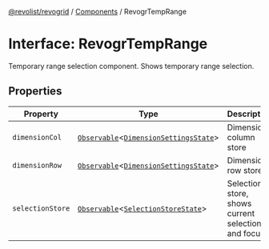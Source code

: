 [@revolist/revogrid](README.md) / [Components](Namespace.Components.md) / RevogrTempRange

# Interface: RevogrTempRange

Temporary range selection component. Shows temporary range selection.

## Properties

| Property | Type | Description | Defined in |
| ------ | ------ | ------ | ------ |
| `dimensionCol` | [`Observable`](TypeAlias.Observable.md)\<[`DimensionSettingsState`](Interface.DimensionSettingsState.md)\> | Dimension column store | [src/components.d.ts:690](https://github.com/revolist/revogrid/blob/029346d93426056ab8f85e88430904164676d501/src/components.d.ts#L690) |
| `dimensionRow` | [`Observable`](TypeAlias.Observable.md)\<[`DimensionSettingsState`](Interface.DimensionSettingsState.md)\> | Dimension row store | [src/components.d.ts:694](https://github.com/revolist/revogrid/blob/029346d93426056ab8f85e88430904164676d501/src/components.d.ts#L694) |
| `selectionStore` | [`Observable`](TypeAlias.Observable.md)\<[`SelectionStoreState`](TypeAlias.SelectionStoreState.md)\> | Selection store, shows current selection and focus | [src/components.d.ts:698](https://github.com/revolist/revogrid/blob/029346d93426056ab8f85e88430904164676d501/src/components.d.ts#L698) |
